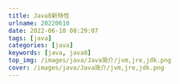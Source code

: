```yaml
---
title: Java8新特性
urlname: 20220610
date: 2022-06-10 08:29:07
tags: [java]
categories: [java]
keywords: [java, java8]
top_img: /images/java/Java简介/jvm,jre,jdk.png
cover: /images/java/Java简介/jvm,jre,jdk.png
---
```



